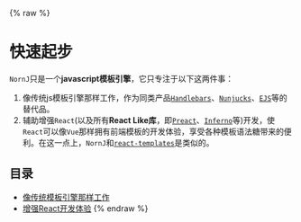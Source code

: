 {% raw %}
# 快速起步

`NornJ`只是一个**javascript模板引擎**，它只专注于以下这两件事：

1. 像传统js模板引擎那样工作，作为同类产品[`Handlebars`](https://github.com/wycats/handlebars.js)、[`Nunjucks`](https://github.com/mozilla/nunjucks)、[`EJS`](https://github.com/mde/ejs)等的替代品。
2. 辅助增强`React`(以及所有**React Like库**，即[`Preact`](https://github.com/developit/preact)、[`Inferno`](https://github.com/infernojs/inferno)等)开发，使`React`可以像`Vue`那样拥有前端模板的开发体验，享受各种模板语法糖带来的便利。在这一点上，`NornJ`和[`react-templates`](https://github.com/wix/react-templates)是类似的。

## 目录

* [像传统模板引擎那样工作](normalTemplateEngine.md)
* [增强React开发体验](enhanceReact.md)
{% endraw %}
